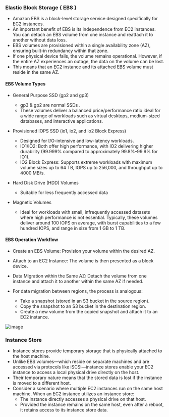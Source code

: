 ### Elastic Block Storage { EBS }

* Amazon EBS is a block-level storage service designed specifically for EC2 instances.
* An important benefit of EBS is its independence from EC2 instances. You can detach an EBS volume from one instance and reattach it to another without data loss.
* EBS volumes are provisioned within a single availability zone (AZ), ensuring built-in redundancy within that zone.
* If one physical device fails, the volume remains operational. However, if the entire AZ experiences an outage, the data on the volume can be lost.
* This means that an EC2 instance and its attached EBS volume must reside in the same AZ.

#### EBS Volume Types
* General Purpose SSD (gp2 and gp3)
  * gp3 & gp2 are normal SSDs .
  * These volumes deliver a balanced price/performance ratio ideal for a wide range of workloads such as virtual desktops, medium-sized databases, and interactive applications.
    
* Provisioned IOPS SSD (io1, io2, and io2 Block Express)
  * Designed for I/O-intensive and low-latency workloads.
  * IO1/IO2: Both offer high performance, with IO2 delivering higher durability (99.999% compared to approximately 99.8%–99.9% for IO1).
  * IO2 Block Express: Supports extreme workloads with maximum volume sizes up to 64 TB, IOPS up to 256,000, and throughput up to 4000 MB/s.

* Hard Disk Drive (HDD) Volumes
  * Suitable for less frequently accessed data

* Magnetic Volumes
  * Ideal for workloads with small, infrequently accessed datasets where high performance is not essential. Typically, these volumes deliver around 100 IOPS on average, with burst capabilities to a few hundred IOPS, and range in size from 1 GB to 1 TB.

#### EBS Operation Workflow

* Create an EBS Volume: Provision your volume within the desired AZ.
* Attach to an EC2 Instance: The volume is then presented as a block device.
* Data Migration within the Same AZ: Detach the volume from one instance and attach it to another within the same AZ if needed.

* For data migration between regions, the process is analogous:
  * Take a snapshot (stored in an S3 bucket in the source region).
  * Copy the snapshot to an S3 bucket in the destination region.
  * Create a new volume from the copied snapshot and attach it to an EC2 instance.

 ![image](https://github.com/user-attachments/assets/504d425d-7394-438f-9d3e-35c3b7e76e6f)
 
### Instance Store

* Instance stores provide temporary storage that is physically attached to the host machine.
* Unlike EBS volumes—which reside on separate machines and are accessed via protocols like iSCSI—instance stores enable your EC2 instance to access a local physical drive directly on the host.
* Their temporary nature means that the stored data is lost if the instance is moved to a different host.
* Consider a scenario where multiple EC2 instances run on the same host machine. When an EC2 instance utilizes an instance store:
  * The instance directly accesses a physical drive on that host.
  * Provided the instance remains on the same host, even after a reboot, it retains access to its instance store data.


